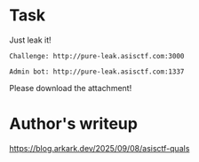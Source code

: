# Task
Just leak it!

    Challenge: http://pure-leak.asisctf.com:3000

    Admin bot: http://pure-leak.asisctf.com:1337

Please download the attachment!

# Author's writeup

https://blog.arkark.dev/2025/09/08/asisctf-quals
